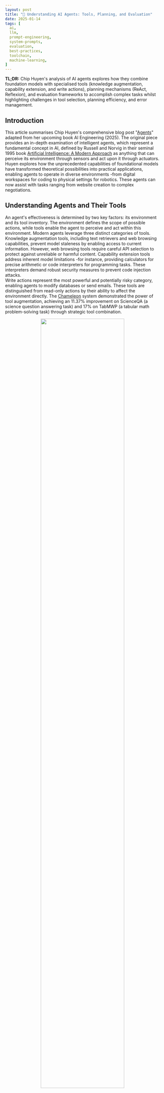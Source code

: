 ```yaml
---
layout: post
title: "🤖 Understanding AI Agents: Tools, Planning, and Evaluation"
date: 2025-01-14
tags: [
  ai,
  llm,
  prompt-engineering,
  system-prompts,
  evaluation,
  best-practices,
  toolchain,
  machine-learning,
]
---
```


**TL;DR:** Chip Huyen's analysis of AI agents explores how they combine
foundation models with specialised tools (knowledge augmentation, capability
extension, and write actions), planning mechanisms (ReAct, Reflexion), and
evaluation frameworks to accomplish complex tasks whilst highlighting challenges
in tool selection, planning efficiency, and error management.

<!--more-->

## Introduction

This article summarises Chip Huyen's comprehensive blog post
"[Agents](https://huyenchip.com//2025/01/07/agents.html)" adapted from her
upcoming book AI Engineering (2025). The original piece provides an in-depth
examination of intelligent agents, which represent a fundamental concept in AI,
defined by Russell and Norvig in their seminal 1995 book
[Artificial Intelligence: A Modern Approach](https://en.wikipedia.org/wiki/Artificial_Intelligence:_A_Modern_Approach)
as anything that can perceive its environment through sensors and act upon it
through actuators. Huyen explores how the unprecedented capabilities of
foundational models have transformed theoretical possibilities into practical
applications, enabling agents to operate in diverse environments -from digital
workspaces for coding to physical settings for robotics. These agents can now
assist with tasks ranging from website creation to complex negotiations.

## Understanding Agents and Their Tools

An agent's effectiveness is determined by two key factors: its environment and
its tool inventory. The environment defines the scope of possible actions, while
tools enable the agent to perceive and act within this environment. Modern
agents leverage three distinct categories of tools.\
Knowledge augmentation tools, including text retrievers and web browsing
capabilities, prevent model staleness by enabling access to current information.
However, web browsing tools require careful API selection to protect against
unreliable or harmful content. Capability extension tools address inherent model
limitations -for instance, providing calculators for precise arithmetic or code
interpreters for programming tasks. These interpreters demand robust security
measures to prevent code injection attacks.\
Write actions represent the most powerful and potentially risky category,
enabling agents to modify databases or send emails. These tools are
distinguished from read-only actions by their ability to affect the environment
directly. The [Chameleon](https://arxiv.org/abs/2304.09842) system demonstrated
the power of tool augmentation, achieving an 11.37% improvement on ScienceQA (a
science question answering task) and 17% on TabMWP (a tabular math
problem-solving task) through strategic tool combination.

<center>
    <figure>
           <a href="https://huyenchip.com//2025/01/07/agents.html"><img src="https://huyenchip.com/assets/pics/agents/8-tool-transition.png" width="80%" height="80%"/></a>
        <figcaption>A tool transition tree by Chameleon</figcaption>
    </figure>
</center>

## Planning and Execution Strategies

Effective planning requires balancing granularity and flexibility. While
[Toolformer](https://arxiv.org/abs/2302.04761) managed with 5 tools and
[Chameleon](https://arxiv.org/abs/2304.09842) with 13,
[Gorilla](https://arxiv.org/abs/2305.15334) attempted to handle 1,645 APIs,
illustrating the complexity of tool selection. Plans can be expressed either in
natural language or specific function calls, each approach offering different
advantages in maintainability and precision.\
Foundational Model planners require minimal training but need careful prompting,
while Reinforcement Learning planners demand extensive training for robustness.
Modern planning systems support multiple control flows: sequential, parallel,
conditional, and iterative patterns. The
[ReAct](https://arxiv.org/abs/2210.03629) framework successfully combines
reasoning with action,

<center>
    <figure>
        <a href="https://huyenchip.com//2025/01/07/agents.html"><img src="https://huyenchip.com/assets/pics/agents/5-ReAct.png" width="80%" height="80%"/></a>
        <figcaption>ReAct agent</figcaption>
    </figure>
</center>

while [Reflexion](https://arxiv.org/abs/2303.11366) separates evaluation and
self-reflection for improved performance.

<center>
    <figure>
        <a href="https://huyenchip.com//2025/01/07/agents.html"><img src="https://huyenchip.com/assets/pics/agents/6-reflexion.png" width="80%" height="80%"/></a>
        <figcaption>Reflexion agent</figcaption>
    </figure>
</center>

## Reflection and Error Management

Continuous reflection and error correction form the backbone of reliable agent
systems. The process begins with query validation, continues through plan
assessment, and extends to execution monitoring. Chameleon's tool transition
analysis shows how tools are commonly used together, while Voyager's skill
manager builds on this by tracking and reusing successful tool combinations.

## Evaluation Framework

Agent evaluation requires a comprehensive approach to failure mode analysis.
Planning failures might involve invalid tools or incorrect parameters, while
tool-specific failures demand targeted analysis. Efficiency metrics must
consider not just step count and costs, but also completion time constraints.
When comparing AI and human agents, it's essential to recognise their different
operational patterns -what's efficient for one may be inefficient for the other.
Working with domain experts helps identify missing tools and validate
performance metrics.

## Conclusion

Huyen's analysis demonstrates that successful AI agents emerge from the careful
orchestration of three key elements: strategic tool selection, sophisticated
planning mechanisms, and robust evaluation frameworks. While tools dramatically
enhance agent capabilities -as evidenced by Chameleon's significant performance
improvements- their effectiveness depends on thoughtful curation, balancing
between Toolformer's minimal approach and Gorilla's extensive API integration.
The integration of planning frameworks like ReAct and Reflexion shows how
combining reasoning with action and incorporating systematic reflection can
enhance agent performance. However, as an emerging field without established
theoretical frameworks, significant challenges remain in tool selection,
planning efficiency, and error management. Future developments will focus on
agent framework evaluation and memory systems for handling information beyond
context limits, while maintaining the delicate balance between capability and
control that Huyen emphasises throughout her analysis.
